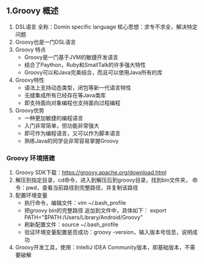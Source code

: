 ## 1.Groovy 概述

 1. DSL语言
    全称：Domin specific language
    核心思想：求专不求全，解决特定问题
 2. Groovy也是一门DSL语言
 3. Groovy 特点
    * Groovy是一门基于JVM的敏捷开发语言
    * 结合了Paython，Ruby和SmallTalk的许多强大特性
    * Groovy可以和Java完美结合，而且可以使用Java所有的库
 4. Groovy特性
    * 语法上支持动态类型，闭包等新一代语言特性
    * 无缝集成所有已经存在等Java类库
    * 即支持面向对象编程也支持面向过程编程
 5. Groovy优势
     * 一种更加敏捷的编程语言
     * 入门非常简单，但功能非常强大
     * 即可作为编程语言，又可以作为脚本语言
     * 熟练Java的同学会非常容易掌握Groovy

### Groovy 环境搭建
1. Groovy SDK下载：https://groovy.apache.org/download.html
2. 解压到指定目录，cd命令，进入到解压后到groovy目录，找到bin文件夹，
   命令：pwd，查看当前路径到完整路径，并复制该路径
3. 配置环境变量
    * 执行命令，编辑文件：vim ~/.bash_profile
    * 把groovy bin的完整路径 追加到文件中，具体如下：
    export PATH="$PATH:/Users/Library/Android/Groovy"
   * 刷新配置文件：source ~/.bash_profile
   * 验证环境变量配置是否成功：groovy -version，输入版本号信息，说明成功
4. Groovy开发工具，使用：IntelliJ IDEA Community版本，即基础版本，不需要破解
